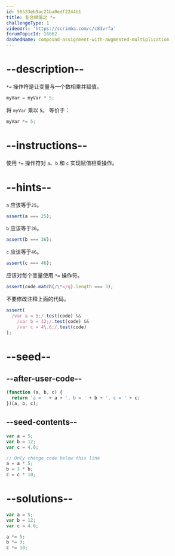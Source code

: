```yaml
---
id: 56533eb9ac21ba0edf2244b1
title: 复合赋值之 *=
challengeType: 1
videoUrl: 'https://scrimba.com/c/c83vrfa'
forumTopicId: 16662
dashedName: compound-assignment-with-augmented-multiplication
---
```


# --description--

`*=` 操作符是让变量与一个数相乘并赋值。

```js
myVar = myVar * 5;
```

将 `myVar` 乘以 `5`。 等价于：

```js
myVar *= 5;
```

# --instructions--

使用 `*=` 操作符对 `a`、`b` 和 `c` 实现赋值相乘操作。

# --hints--

`a` 应该等于`25`。

```js
assert(a === 25);
```

`b` 应该等于`36`。

```js
assert(b === 36);
```

`c` 应该等于`46`。

```js
assert(c === 46);
```

应该对每个变量使用 `*=` 操作符。

```js
assert(code.match(/\*=/g).length === 3);
```

不要修改注释上面的代码。

```js
assert(
  /var a = 5;/.test(code) &&
    /var b = 12;/.test(code) &&
    /var c = 4\.6;/.test(code)
);
```

# --seed--

## --after-user-code--

```js
(function (a, b, c) {
  return 'a = ' + a + ', b = ' + b + ', c = ' + c;
})(a, b, c);
```

## --seed-contents--

```js
var a = 5;
var b = 12;
var c = 4.6;

// Only change code below this line
a = a * 5;
b = 3 * b;
c = c * 10;
```

# --solutions--

```js
var a = 5;
var b = 12;
var c = 4.6;

a *= 5;
b *= 3;
c *= 10;
```

